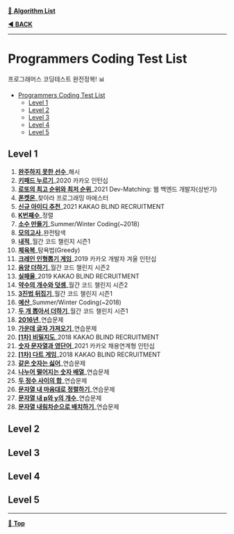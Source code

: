 [:file_folder: **Algorithm List**](https://github.com/dlalstj0213/Study.Algorithm_Java)

[:arrow_backward: **BACK**](../)

---

# Programmers Coding Test List

프로그래머스 코딩테스트 완전정복! 📊
- [Programmers Coding Test List](#programmers-coding-test-list)
  - [Level 1](#level-1)
  - [Level 2](#level-2)
  - [Level 3](#level-3)
  - [Level 4](#level-4)
  - [Level 5](#level-5)

## Level 1

1. [**완주하지 못한 선수**](./level1/solution01)_해시
2. [**키패드 누르기**](./level1/solution02)_2020 카카오 인턴십
3. [**로또의 최고 순위와 최저 순위**](./level1/solution03)_2021 Dev-Matching: 웹 백엔드 개발자(상반기)
4. [**폰켓몬**](./level1/solution04)_찾아라 프로그래밍 마에스터
5. [**신규 아이디 추천**](./level1/solution05)_2021 KAKAO BLIND RECRUITMENT
6. [**K번째수**](./level1/solution06)_정렬
7. [**소수 만들기**](./level1/solution07)_Summer/Winter Coding(~2018)
8. [**모의고사**](./level1/solution08)_완전탐색
9. [**내적**](./level1/solution09)_월간 코드 챌린지 시즌1
10. [**체육복**](./level1/solution10)_탐욕법(Greedy)
11. [**크레인 인형뽑기 게임**](./level1/solution11)_2019 카카오 개발자 겨울 인턴십
12. [**음양 더하기**](./level1/solution12)_월간 코드 챌린지 시즌2
13. [**실패율**](./level1/solution13)_2019 KAKAO BLIND RECRUITMENT
14. [**약수의 개수와 덧셈**](./level1/solution14)_월간 코드 챌린지 시즌2
15. [**3진법 뒤집기**](./level1/solution15)_월간 코드 챌린지 시즌1
16. [**예산**](./level1/solution16)_Summer/Winter Coding(~2018)
17. [**두 개 뽑아서 더하기**](./level1/solution17)_월간 코드 챌린지 시즌1
18. [**2016년**](./level1/solution18)_연습문제
19. [**가운데 글자 가져오기**](./level1/solution19)_연습문제
20. [**[1차] 비밀지도**](./level1/solution20)_2018 KAKAO BLIND RECRUITMENT
21. [**숫자 문자열과 영단어**](./level1/solution21)_2021 카카오 채용연계형 인턴십
22. [**[1차] 다트 게임**](./level1/solution22)_2018 KAKAO BLIND RECRUITMENT
23. [**같은 숫자는 싫어**](./level1/solution23)_연습문제
24. [**나누어 떨어지는 숫자 배열**](./level1/solution24)_연습문제
25. [**두 정수 사이의 합**](./level1/solution25)_연습문제
26. [**문자열 내 마음대로 정렬하기**](./level1/solution26)_연습문제
27. [**문자열 내 p와 y의 개수**](./level1/solution27)_연습문제
28. [**문자열 내림차순으로 배치하기**](./level1/solution28)_연습문제

## Level 2

## Level 3

## Level 4

## Level 5

---

[:arrow_up_small: **Top**](#)